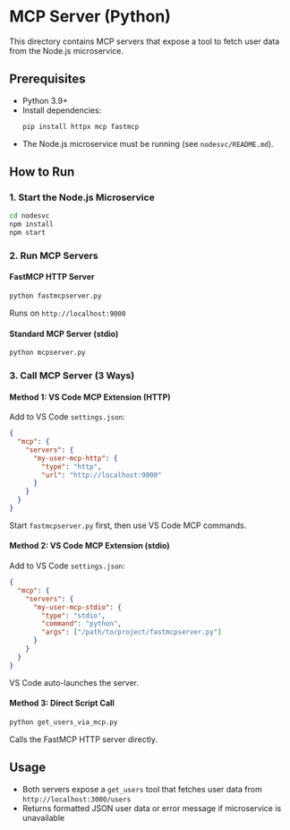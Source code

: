 # MCP Server (Python)

This directory contains MCP servers that expose a tool to fetch user data from the Node.js microservice.

## Prerequisites

- Python 3.9+
- Install dependencies:
  ```bash
  pip install httpx mcp fastmcp
  ```
- The Node.js microservice must be running (see `nodesvc/README.md`).

## How to Run

### 1. Start the Node.js Microservice

```bash
cd nodesvc
npm install
npm start
```

### 2. Run MCP Servers

#### FastMCP HTTP Server

```bash
python fastmcpserver.py
```

Runs on `http://localhost:9000`

#### Standard MCP Server (stdio)

```bash
python mcpserver.py
```

### 3. Call MCP Server (3 Ways)

#### Method 1: VS Code MCP Extension (HTTP)

Add to VS Code `settings.json`:

```json
{
  "mcp": {
    "servers": {
      "my-user-mcp-http": {
        "type": "http",
        "url": "http://localhost:9000"
      }
    }
  }
}
```

Start `fastmcpserver.py` first, then use VS Code MCP commands.

#### Method 2: VS Code MCP Extension (stdio)

Add to VS Code `settings.json`:

```json
{
  "mcp": {
    "servers": {
      "my-user-mcp-stdio": {
        "type": "stdio",
        "command": "python",
        "args": ["/path/to/project/fastmcpserver.py"]
      }
    }
  }
}
```

VS Code auto-launches the server.

#### Method 3: Direct Script Call

```bash
python get_users_via_mcp.py
```

Calls the FastMCP HTTP server directly.

## Usage

- Both servers expose a `get_users` tool that fetches user data from `http://localhost:3000/users`
- Returns formatted JSON user data or error message if microservice is unavailable
